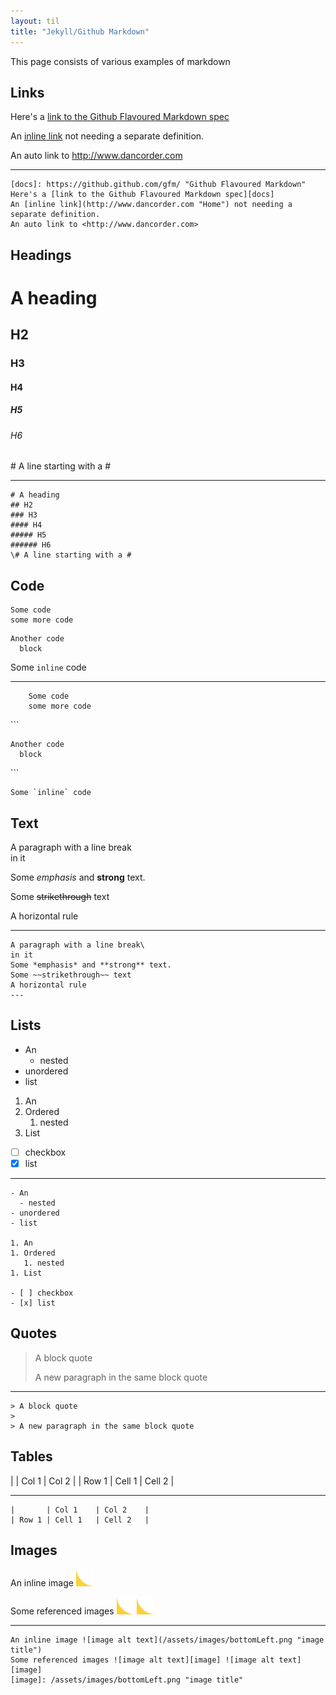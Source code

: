 ```yaml
---
layout: til
title: "Jekyll/Github Markdown"
---
```


This page consists of various examples of markdown

## Links

[docs]: https://github.github.com/gfm/ "Github Flavoured Markdown"

Here's a [link to the Github Flavoured Markdown spec][docs]

An [inline link](http://www.dancorder.com "Home") not needing a separate definition.

An auto link to <http://www.dancorder.com>

---

```
[docs]: https://github.github.com/gfm/ "Github Flavoured Markdown"
Here's a [link to the Github Flavoured Markdown spec][docs]
An [inline link](http://www.dancorder.com "Home") not needing a separate definition.
An auto link to <http://www.dancorder.com>
```

## Headings

# A heading
## H2
### H3
#### H4
##### H5
###### H6

\# A line starting with a #

---

```
# A heading
## H2
### H3
#### H4
##### H5
###### H6
\# A line starting with a #
```

## Code

    Some code
    some more code

```
Another code
  block
```

Some `inline` code

---

```
    Some code
    some more code
```
\```
```
Another code
  block
```
\```
```
Some `inline` code
```

## Text

A paragraph with a line break\
in it

Some *emphasis* and **strong** text.

Some ~~strikethrough~~ text

A horizontal rule

---

```
A paragraph with a line break\
in it
Some *emphasis* and **strong** text.
Some ~~strikethrough~~ text
A horizontal rule
---
```

## Lists

- An
  - nested
- unordered
- list

1. An
1. Ordered
   1. nested
1. List

- [ ] checkbox
- [x] list

---

```
- An
  - nested
- unordered
- list

1. An
1. Ordered
   1. nested
1. List

- [ ] checkbox
- [x] list
```

## Quotes

> A block quote
>
> A new paragraph in the same block quote

---

```
> A block quote
>
> A new paragraph in the same block quote
```

## Tables

|       | Col 1    | Col 2    |
| Row 1 | Cell 1   | Cell 2   |

---

```
|       | Col 1    | Col 2    |
| Row 1 | Cell 1   | Cell 2   |
```

## Images

An inline image ![image alt text](/assets/images/bottomLeft.png "image title")

Some referenced images ![image alt text][image] ![image alt text][image]

[image]: /assets/images/bottomLeft.png "image title"

---

```
An inline image ![image alt text](/assets/images/bottomLeft.png "image title")
Some referenced images ![image alt text][image] ![image alt text][image]
[image]: /assets/images/bottomLeft.png "image title"
```

&nbsp;